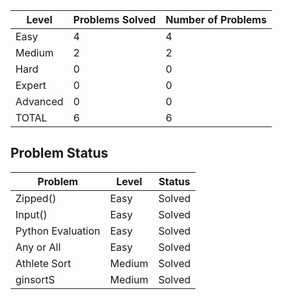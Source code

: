 |Level|Problems Solved|Number of Problems|
|-----|---------------|------------------|
|Easy|4|4|
|Medium|2|2|
|Hard|0|0|
|Expert|0|0|
|Advanced|0|0|
|TOTAL|6|6|

Problem Status
---
|Problem|Level|Status|
|-------|-----|------|
|Zipped()|Easy|Solved|
|Input()|Easy|Solved|
|Python Evaluation|Easy|Solved|
|Any or All|Easy|Solved|
|Athlete Sort|Medium|Solved|
|ginsortS|Medium|Solved|
